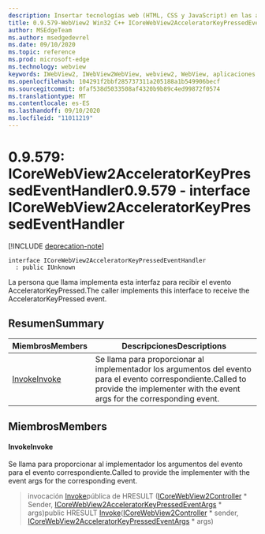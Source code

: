 ```yaml
---
description: Insertar tecnologías web (HTML, CSS y JavaScript) en las aplicaciones nativas con el control Microsoft Edge WebView2
title: 0.9.579-WebView2 Win32 C++ ICoreWebView2AcceleratorKeyPressedEventHandler
author: MSEdgeTeam
ms.author: msedgedevrel
ms.date: 09/10/2020
ms.topic: reference
ms.prod: microsoft-edge
ms.technology: webview
keywords: IWebView2, IWebView2WebView, webview2, WebView, aplicaciones Win32, Win32, Edge, ICoreWebView2, ICoreWebView2Controller, control de explorador, HTML Edge, ICoreWebView2AcceleratorKeyPressedEventHandler
ms.openlocfilehash: 104291f2bbf285737311a205188a1b549906becf
ms.sourcegitcommit: 0faf538d5033508af4320b9b89c4ed99872f0574
ms.translationtype: MT
ms.contentlocale: es-ES
ms.lasthandoff: 09/10/2020
ms.locfileid: "11011219"
---
```

# <span data-ttu-id="65e92-104">0.9.579: ICoreWebView2AcceleratorKeyPressedEventHandler</span><span class="sxs-lookup"><span data-stu-id="65e92-104">0.9.579 - interface ICoreWebView2AcceleratorKeyPressedEventHandler</span></span> 

[!INCLUDE [deprecation-note](../../includes/deprecation-note.md)]

```
interface ICoreWebView2AcceleratorKeyPressedEventHandler
  : public IUnknown
```

<span data-ttu-id="65e92-105">La persona que llama implementa esta interfaz para recibir el evento AcceleratorKeyPressed.</span><span class="sxs-lookup"><span data-stu-id="65e92-105">The caller implements this interface to receive the AcceleratorKeyPressed event.</span></span>

## <span data-ttu-id="65e92-106">Resumen</span><span class="sxs-lookup"><span data-stu-id="65e92-106">Summary</span></span>

 <span data-ttu-id="65e92-107">Miembros</span><span class="sxs-lookup"><span data-stu-id="65e92-107">Members</span></span>                        | <span data-ttu-id="65e92-108">Descripciones</span><span class="sxs-lookup"><span data-stu-id="65e92-108">Descriptions</span></span>
--------------------------------|---------------------------------------------
[<span data-ttu-id="65e92-109">Invoke</span><span class="sxs-lookup"><span data-stu-id="65e92-109">Invoke</span></span>](#invoke) | <span data-ttu-id="65e92-110">Se llama para proporcionar al implementador los argumentos del evento para el evento correspondiente.</span><span class="sxs-lookup"><span data-stu-id="65e92-110">Called to provide the implementer with the event args for the corresponding event.</span></span>

## <span data-ttu-id="65e92-111">Miembros</span><span class="sxs-lookup"><span data-stu-id="65e92-111">Members</span></span>

#### <span data-ttu-id="65e92-112">Invoke</span><span class="sxs-lookup"><span data-stu-id="65e92-112">Invoke</span></span> 

<span data-ttu-id="65e92-113">Se llama para proporcionar al implementador los argumentos del evento para el evento correspondiente.</span><span class="sxs-lookup"><span data-stu-id="65e92-113">Called to provide the implementer with the event args for the corresponding event.</span></span>

> <span data-ttu-id="65e92-114">invocación [Invoke](#invoke)pública de HRESULT ([ICoreWebView2Controller](icorewebview2controller.md) \* Sender, [ICoreWebView2AcceleratorKeyPressedEventArgs](icorewebview2acceleratorkeypressedeventargs.md) \* args)</span><span class="sxs-lookup"><span data-stu-id="65e92-114">public HRESULT [Invoke](#invoke)([ICoreWebView2Controller](icorewebview2controller.md) \* sender, [ICoreWebView2AcceleratorKeyPressedEventArgs](icorewebview2acceleratorkeypressedeventargs.md) \* args)</span></span>

